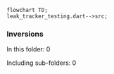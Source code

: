<!---
Generated by https://github.com/polina-c/layerlens
Dependencies that create loops (inversions) are marked with `!`.
-->

```mermaid
flowchart TD;
leak_tracker_testing.dart-->src;
```

### Inversions
In this folder: 0

Including sub-folders: 0

